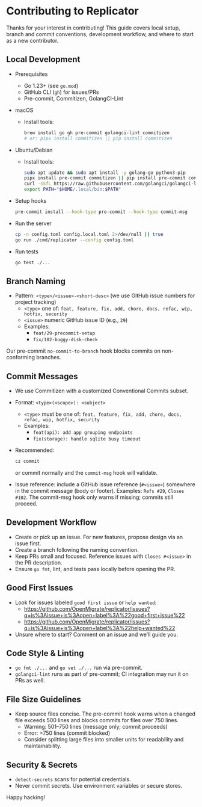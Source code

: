 # Contributing to Replicator

Thanks for your interest in contributing! This guide covers local setup, branch and commit conventions, development workflow, and where to start as a new contributor.

## Local Development

- Prerequisites
  - Go 1.23+ (see `go.mod`)
  - GitHub CLI (`gh`) for issues/PRs
  - Pre-commit, Commitizen, GolangCI-Lint

- macOS
  - Install tools:
    ```bash
    brew install go gh pre-commit golangci-lint commitizen
    # or: pipx install commitizen || pip install commitizen
    ```

- Ubuntu/Debian
  - Install tools:
    ```bash
    sudo apt update && sudo apt install -y golang-go python3-pip
    pipx install pre-commit commitizen || pip install pre-commit commitizen
    curl -sSfL https://raw.githubusercontent.com/golangci/golangci-lint/master/install.sh | sh -s -- -b ~/.local/bin v1.59.1
    export PATH="$HOME/.local/bin:$PATH"
    ```

- Setup hooks
  ```bash
  pre-commit install --hook-type pre-commit --hook-type commit-msg
  ```

- Run the server
  ```bash
  cp -n config.toml config.local.toml 2>/dev/null || true
  go run ./cmd/replicator --config config.toml
  ```

- Run tests
  ```bash
  go test ./...
  ```

## Branch Naming

- Pattern: `<type>/<issue>-<short-desc>` (we use GitHub issue numbers for project tracking)
  - `<type>` one of: `feat, feature, fix, add, chore, docs, refac, wip, hotfix, security`
  - `<issue>` numeric GitHub issue ID (e.g., `29`)
  - Examples:
    - `feat/29-precommit-setup`
    - `fix/102-buggy-disk-check`

Our pre-commit `no-commit-to-branch` hook blocks commits on non-conforming branches.

## Commit Messages

- We use Commitizen with a customized Conventional Commits subset.
- Format: `<type>(<scope>): <subject>`
  - `<type>` must be one of: `feat, feature, fix, add, chore, docs, refac, wip, hotfix, security`
  - Examples:
    - `feat(api): add app grouping endpoints`
    - `fix(storage): handle sqlite busy timeout`

- Recommended:
  ```bash
  cz commit
  ```
  or commit normally and the `commit-msg` hook will validate.

- Issue reference: include a GitHub issue reference (`#<issue>`) somewhere in the commit
  message (body or footer). Examples: `Refs #29`, `Closes #102`.
  The commit-msg hook only warns if missing; commits still proceed.

## Development Workflow

- Create or pick up an issue. For new features, propose design via an issue first.
- Create a branch following the naming convention.
- Keep PRs small and focused. Reference issues with `Closes #<issue>` in the PR description.
- Ensure `go fmt`, lint, and tests pass locally before opening the PR.

## Good First Issues

- Look for issues labeled `good first issue` or `help wanted`:
  - https://github.com/OpenMigrate/replicator/issues?q=is%3Aissue+is%3Aopen+label%3A%22good+first+issue%22
  - https://github.com/OpenMigrate/replicator/issues?q=is%3Aissue+is%3Aopen+label%3A%22help+wanted%22
- Unsure where to start? Comment on an issue and we’ll guide you.

## Code Style & Linting

- `go fmt ./...` and `go vet ./...` run via pre-commit.
- `golangci-lint` runs as part of pre-commit; CI integration may run it on PRs as well.

## File Size Guidelines

- Keep source files concise. The pre-commit hook warns when a changed file exceeds 500 lines and blocks commits for files over 750 lines.
  - Warning: 501–750 lines (message only; commit proceeds)
  - Error: >750 lines (commit blocked)
  - Consider splitting large files into smaller units for readability and maintainability.

## Security & Secrets

- `detect-secrets` scans for potential credentials.
- Never commit secrets. Use environment variables or secure stores.

Happy hacking!
